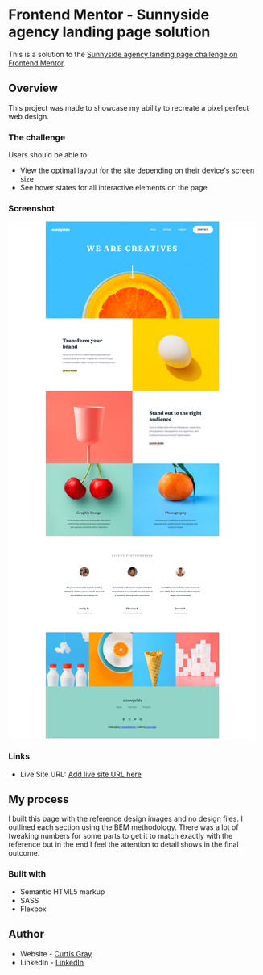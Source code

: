 # Frontend Mentor - Sunnyside agency landing page solution

This is a solution to the [Sunnyside agency landing page challenge on Frontend Mentor](https://www.frontendmentor.io/challenges/sunnyside-agency-landing-page-7yVs3B6ef).

## Overview

This project was made to showcase my ability to recreate a pixel perfect web design.

### The challenge

Users should be able to:

- View the optimal layout for the site depending on their device's screen size
- See hover states for all interactive elements on the page

### Screenshot

![](./screenshot.png)

### Links

- Live Site URL: [Add live site URL here](https://curtisgry.github.io/sunnyside-agency/)

## My process

I built this page with the reference design images and no design files. I outlined each section using the BEM methodology. There was a lot of tweaking numbers for some parts to get it to match exactly with the reference but in the end I feel the attention to detail shows in the final outcome.

### Built with

- Semantic HTML5 markup
- SASS
- Flexbox

## Author

- Website - [Curtis Gray](https://www.curtisgray.dev)
- LinkedIn - [LinkedIn](https://www.linkedin.com/in/curtis-gray/)
